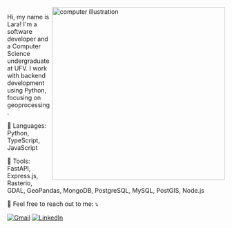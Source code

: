 <img src="https://raw.githubusercontent.com/MicaelliMedeiros/micaellimedeiros/master/image/computer-illustration.png" alt="computer illustration" min-width="400px" max-width="400px" width="400px" align="right">
<p align="left"> 
  Hi, my name is Lara! I'm a software developer and a Computer Science undergraduate at UFV. I work with backend development using Python, focusing on geoprocessing.
</p>
<p align="left">
  🦄 Languages: Python, TypeScript, JavaScript
</p>
<p align="left">
  💼 Tools: FastAPI, Express.js, Rasterio, GDAL, GeoPandas, MongoDB, PostgreSQL, MySQL, PostGIS, Node.js
</p>
<p align="left">
  💌 Feel free to reach out to me: ⤵️
</p>
<p align="left">
  <a href="mailto:lara.fernandesp2003@gmail.com" title="Gmail">
  <img src="https://img.shields.io/badge/-Gmail-FF0000?style=flat-square&labelColor=FF0000&logo=gmail&logoColor=white&link=mailto:lara.fernandesp2003@gmail.com" alt="Gmail"/></a>
  <a href="https://www.linkedin.com/in/lara-fernandes-pereira" title="LinkedIn">
  <img src="https://img.shields.io/badge/-Linkedin-0e76a8?style=flat-square&logo=Linkedin&logoColor=white&link=https://www.linkedin.com/in/lara-fernandes-pereira" alt="LinkedIn"/></a>
</p>
